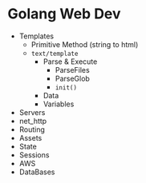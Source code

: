 # Golang Web Dev

- Templates
  - Primitive Method (string to html)
  - `text/template`
    - Parse & Execute
      - ParseFiles
      - ParseGlob
      - `init()`
    - Data
    - Variables
- Servers
- net_http
- Routing
- Assets
- State
- Sessions
- AWS
- DataBases
